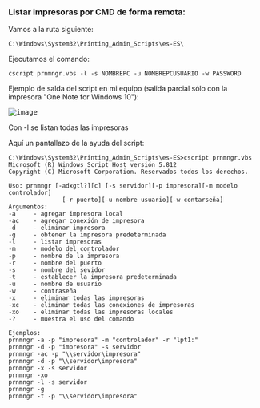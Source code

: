 ### Listar impresoras por CMD de forma remota:

Vamos a la ruta siguiente:

```shell
C:\Windows\System32\Printing_Admin_Scripts\es-ES\
```

Ejecutamos el comando:

```shell
cscript prnmngr.vbs -l -s NOMBREPC -u NOMBREPCUSUARIO -w PASSWORD
```

Ejemplo de salda del script en mi equipo (salida parcial sólo con la impresora "One Note for Windows 10"):

<kbd>![image](https://user-images.githubusercontent.com/20743678/199065192-5deb9402-5983-4596-8478-678eb2b6ecef.png)</kbd>

Con -l se listan todas las impresoras

Aquí un pantallazo de la ayuda del script:

```shell
C:\Windows\System32\Printing_Admin_Scripts\es-ES>cscript prnmngr.vbs
Microsoft (R) Windows Script Host versión 5.812
Copyright (C) Microsoft Corporation. Reservados todos los derechos.

Uso: prnmngr [-adxgtl?][c] [-s servidor][-p impresora][-m modelo controlador]
               [-r puerto][-u nombre usuario][-w contarseña]
Argumentos:
-a     - agregar impresora local
-ac    - agregar conexión de impresora
-d     - eliminar impresora
-g     - obtener la impresora predeterminada
-l     - listar impresoras
-m     - modelo del controlador
-p     - nombre de la impresora
-r     - nombre del puerto
-s     - nombre del sevidor
-t     - establecer la impresora predeterminada
-u     - nombre de usuario
-w     - contraseña
-x     - eliminar todas las impresoras
-xc    - eliminar todas las conexiones de impresoras
-xo    - eliminar todas las impresoras locales
-?     - muestra el uso del comando

Ejemplos:
prnmngr -a -p "impresora" -m "controlador" -r "lpt1:"
prnmngr -d -p "impresora" -s servidor
prnmngr -ac -p "\\servidor\impresora"
prnmngr -d -p "\\servidor\impresora"
prnmngr -x -s servidor
prnmngr -xo
prnmngr -l -s servidor
prnmngr -g
prnmngr -t -p "\\servidor\impresora"
```
